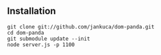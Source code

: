 ## Installation ##

    git clone git://github.com/jankuca/dom-panda.git
    cd dom-panda
    git submodule update --init
    node server.js -p 1100

